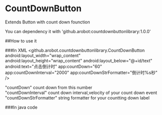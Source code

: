 # CountDownButton
Extends Button with count down founction

You can dependency it with 'github.arobot:countdownbuttonlibrary:1.0.0'


##How to use it

###In XML
    <github.arobot.countdownbuttonlibrary.CountDownButton
        android:layout_width="wrap_content"
        android:layout_height="wrap_content"
        android:layout_below="@+id/text"
        android:text="点击倒计时"
        app:countDown="60"
        app:countDownInterval="2000"
        app:countDownStrFormatter="倒计时%s秒" />

"countDown" count down from this number<br>
"countDownInterval" count down interval,velocity of your count down event<br>
"countDownStrFormatter" string formatter for your countting down label<br>

###In java code

